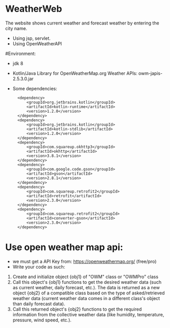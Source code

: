 # WeatherWeb
The website shows current weather and forecast weather by entering the city name.
+ Using jsp, servlet.
+ Using OpenWeatherAPI 

#Environment:
+ jdk 8
+ Kotlin/Java Library for OpenWeatherMap.org Weather APIs: owm-japis-2.5.3.0.jar
+ Some dependencies: 
	<dependencies>

		<dependency>
			<groupId>org.jetbrains.kotlin</groupId>
			<artifactId>kotlin-runtime</artifactId>
			<version>1.2.0</version>
		</dependency>
		<dependency>
			<groupId>org.jetbrains.kotlin</groupId>
			<artifactId>kotlin-stdlib</artifactId>
			<version>1.2.0</version>
		</dependency>
		<dependency>
			<groupId>com.squareup.okhttp3</groupId>
			<artifactId>okhttp</artifactId>
			<version>3.8.1</version>
		</dependency>
		<dependency>
			<groupId>com.google.code.gson</groupId>
			<artifactId>gson</artifactId>
			<version>2.8.1</version>
		</dependency>
		<dependency>
			<groupId>com.squareup.retrofit2</groupId>
			<artifactId>retrofit</artifactId>
			<version>2.3.0</version>
		</dependency>
		<dependency>
			<groupId>com.squareup.retrofit2</groupId>
			<artifactId>converter-gson</artifactId>
			<version>2.3.0</version>
		</dependency>
		
	</dependencies>
# Use open weather map api:
+ we must get a API Key from: https://openweathermap.org/ (free/pro)
+ Write your code as such:
1. Create and initialize object {obj1} of "OWM" class or "OWMPro" class
2. Call this object's {obj1} functions to get the desired weather data (such as current weather, daily forecast, etc.).
	The data is returned as a new object {obj2} of a compatible class based on the type of asked/retrieved weather data (current weather data comes in a different class's object than daily forecast data).
3. Call this returned object's {obj2} functions to get the required information from the collective weather data (like humidity, temperature, pressure, wind speed, etc.).
